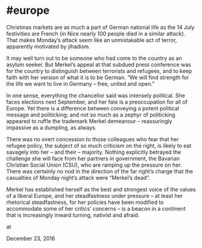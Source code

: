 # #europe
Christmas markets are as much a part of German national life as the 14 July festivities are French (in Nice nearly 100 people died in a similar attack). That makes Monday’s attack seem like an unmistakable act of terror, apparently motivated by jihadism.

It may well turn out to be someone who had come to the country as an asylum seeker. But Merkel’s appeal at that subdued press conference was for the country to distinguish between terrorists and refugees, and to keep faith with her version of what it is to be German. “We will find strength for the life we want to live in Germany – free, united and open.”

In one sense, everything the chancellor said was intensely political. She faces elections next September, and her fate is a preoccupation for all of Europe. Yet there is a difference between conveying a potent political message and politicking; and not so much as a zephyr of politicking appeared to ruffle the trademark Merkel demeanour – reassuringly impassive as a dumpling, as always.

There was no overt concession to those colleagues who fear that her refugee policy, the subject of so much criticism on the right, is likely to eat savagely into her – and their – majority. Nothing explicitly betrayed the challenge she will face from her partners in government, the Bavarian Christian Social Union (CSU), who are ramping up the pressure on her. There was certainly no nod in the direction of the far right’s charge that the casualties of Monday night’s attack were “Merkel’s dead”.

Merkel has established herself as the best and strongest voice of the values of a liberal Europe, and her steadfastness under pressure – at least her rhetorical steadfastness, for her policies have been modified to accommodate some of her critics’ concerns – is a beacon in a continent that is increasingly inward turning, nativist and afraid.










at

December 23, 2016















